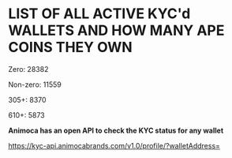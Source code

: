 # LIST OF ALL ACTIVE KYC'd WALLETS AND HOW MANY APE COINS THEY OWN

Zero: 28382

Non-zero: 11559

305+: 8370

610+: 5873

**Animoca has an open API to check the KYC status for any wallet**

https://kyc-api.animocabrands.com/v1.0/profile/?walletAddress=